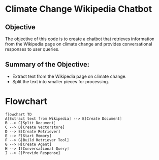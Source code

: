 # Climate Change Wikipedia Chatbot

## Objective
The objective of this code is to create a chatbot that retrieves information from the Wikipedia page on climate change and provides conversational responses to user queries.

## Summary of the Objective:
- Extract text from the Wikipedia page on climate change.
- Split the text into smaller pieces for processing.

# Flowchart
```mermaid
flowchart TD
A[Extract text from Wikipedia] --> B[Create Document]
B --> C[Split Document]
C --> D[Create Vectorstore]
D --> E[Create Retriever]
E --> F[Start Memory]
F --> G[Build Retriever Tool]
G --> H[Create Agent]
H --> I[Conversational Query]
I --> J[Provide Response]
```